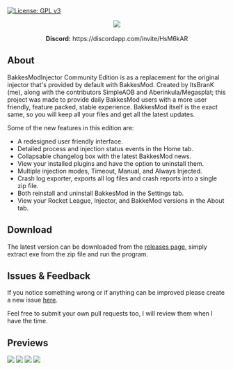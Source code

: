 [![License: GPL v3](https://img.shields.io/badge/License-GPLv3-blue.svg)](https://www.gnu.org/licenses/gpl-3.0)

<p align="center">
  <img src="https://i.imgur.com/kjQbbbU.png"><br></br>
  <b>Discord:</b> https://discordapp.com/invite/HsM6kAR
</p>

## About

BakkesModInjector Community Edition is as a replacement for the original injector that's provided by default with BakkesMod.
Created by ItsBranK (me), along with the contributors SimpleAOB and Aberinkula/Megasplat;
this project was made to provide daily BakkesMod users with a more user friendly, feature packed, stable experience.
BakkesMod itself is the exact same, so you will keep all your files and get all the latest updates.

Some of the new features in this edition are:

- A redesigned user friendly interface.
- Detailed process and injection status events in the Home tab.
- Collapsable changelog box with the latest BakkesMod news.
- View your installed plugins and have the option to uninstall them.
- Multiple injection modes, Timeout, Manual, and Always Injected.
- Crash log exporter, exports all log files and crash reports into a single zip file.
- Both reinstall and uninstall BakkesMod in the Settings tab.
- View your Rocket League, Injector, and BakkeMod versions in the About tab.

## Download

The latest version can be downloaded from the [releases page](https://github.com/ItsBranK/BakkesModInjectorCs/releases), simply extract exe from the zip file and run the program.

## Issues & Feedback

If you notice something wrong or if anything can be improved please create a new issue [here](https://github.com/ItsBranK/BakkesModInjectorCs/issues/).

Feel free to submit your own pull requests too, I will review them when I have the time.

## Previews

![](https://i.imgur.com/fDbZjp6.png)
![](https://i.imgur.com/oqYXnDx.png)
![](https://i.imgur.com/dDO6WGp.png)
![](https://i.imgur.com/9aubp3k.png)
